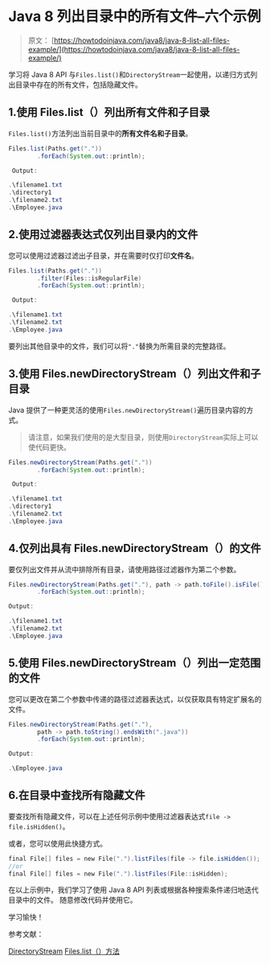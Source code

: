 # Java 8 列出目录中的所有文件–六个示例

> 原文： [https://howtodoinjava.com/java8/java-8-list-all-files-example/](https://howtodoinjava.com/java8/java-8-list-all-files-example/)

学习将 Java 8 API 与`Files.list()`和`DirectoryStream`一起使用，以递归方式列出目录中存在的所有文件，包括隐藏文件。

## 1.使用 Files.list（）列出所有文件和子目录

`Files.list()`方法列出当前目录中的**所有文件名和子目录**。

```java
Files.list(Paths.get("."))
		.forEach(System.out::println);

 Output:

.\filename1.txt
.\directory1
.\filename2.txt
.\Employee.java

```

## 2.使用过滤器表达式仅列出目录内的文件

您可以使用过滤器过滤出子目录，并在需要时仅打印**文件名**。

```java
Files.list(Paths.get("."))
		.filter(Files::isRegularFile)
		.forEach(System.out::println);

 Output:

.\filename1.txt
.\filename2.txt
.\Employee.java

```

要列出其他目录中的文件，我们可以将`"."`替换为所需目录的完整路径。

## 3.使用 Files.newDirectoryStream（）列出文件和子目录

Java 提供了一种更灵活的使用`Files.newDirectoryStream()`遍历目录内容的方式。

> 请注意，如果我们使用的是大型目录，则使用`DirectoryStream`实际上可以使代码更快。

```java
Files.newDirectoryStream(Paths.get("."))
		.forEach(System.out::println);

 Output:

.\filename1.txt
.\directory1
.\filename2.txt
.\Employee.java

```

## 4.仅列出具有 Files.newDirectoryStream（）的文件

要仅列出文件并从流中排除所有目录，请使用路径过滤器作为第二个参数。

```java
Files.newDirectoryStream(Paths.get("."), path -> path.toFile().isFile())
		.forEach(System.out::println);

Output:

.\filename1.txt
.\filename2.txt
.\Employee.java

```

## 5.使用 Files.newDirectoryStream（）列出一定范围的文件

您可以更改在第二个参数中传递的路径过滤器表达式，以仅获取具有特定扩展名的文件。

```java
Files.newDirectoryStream(Paths.get("."),
		path -> path.toString().endsWith(".java"))
		.forEach(System.out::println);

Output:

.\Employee.java

```

## 6.在目录中查找所有隐藏文件

要查找所有隐藏文件，可以在上述任何示例中使用过滤器表达式`file -> file.isHidden()`。

或者，您可以使用此快捷方式。

```java
final​ ​File​​[]​ files = ​new​ ​File​(​"."​).listFiles(file -> file.isHidden());
//or
final​ ​File​​[]​ files = ​new​ ​File​(​"."​).listFiles(​File​::isHidden);

```

在以上示例中，我们学习了使用 Java 8 API 列表或根据各种搜索条件递归地迭代目录中的文件。 随意修改代码并使用它。

学习愉快！

参考文献：

[DirectoryStream](https://docs.oracle.com/javase/8/docs/api/java/nio/file/DirectoryStream.html)
[Files.list（）方法](https://docs.oracle.com/javase/8/docs/api/java/nio/file/Files.html#list-java.nio.file.Path-)